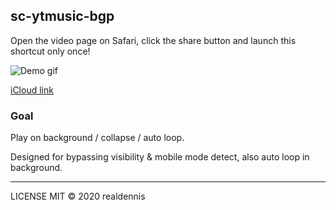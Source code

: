 ## sc-ytmusic-bgp

Open the video page on Safari, click the share button and launch this shortcut only once!

![Demo gif](https://media.giphy.com/media/JUYhUJB6BFUkshLbtM/giphy.gif)

[iCloud link](https://www.icloud.com/shortcuts/cac7206e04eb49138e7dda8f317a2348)

### Goal

Play on background / collapse / auto loop.

Designed for bypassing visibility & mobile mode detect, also auto loop in background.

---

LICENSE MIT © 2020 realdennis
